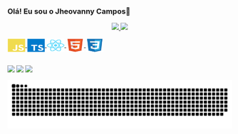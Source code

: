 ### Olá! Eu sou o Jheovanny Campos👋

<div align="center">
  <a href="https://github.com/JheovannyCampos">
  <img height="180em" src="https://github-readme-stats.vercel.app/api?username=jheovannycampos&show_icons=true&theme=dracula&include_all_commits=true&count_private=true"/>
  <img height="180em" src="https://github-readme-stats.vercel.app/api/top-langs/?username=jheovannycampos&layout=compact&langs_count=7&theme=dracula"/>
</div>
  
<div style="display: inline_block"><br>
  <img align="center" alt="Jheo-Js" height="30" width="40" src="https://raw.githubusercontent.com/devicons/devicon/master/icons/javascript/javascript-plain.svg">
  <img align="center" alt="Jheo-Ts" height="30" width="40" src="https://raw.githubusercontent.com/devicons/devicon/master/icons/typescript/typescript-plain.svg">
  <img align="center" alt="Jheo-React" height="30" width="40" src="https://raw.githubusercontent.com/devicons/devicon/master/icons/react/react-original.svg">
  <img align="center" alt="Jheo-HTML" height="30" width="40" src="https://raw.githubusercontent.com/devicons/devicon/master/icons/html5/html5-original.svg">
  <img align="center" alt="Jheo-CSS" height="30" width="40" src="https://raw.githubusercontent.com/devicons/devicon/master/icons/css3/css3-original.svg">

</div>

   ##

<div> 
  <a href="https://www.instagram.com/jheovanny_c/" target="_blank"><img src="https://img.shields.io/badge/-Instagram-%23E4405F?style=for-the-badge&logo=instagram&logoColor=white" target="_blank"></a>
 <a href="https://discord.gg/Jheovanny#3553" target="_blank"><img src="https://img.shields.io/badge/Discord-7289DA?style=for-the-badge&logo=discord&logoColor=white" target="_blank"></a> 
  <a href="https://www.linkedin.com/in/jheovanny-campos/" target="_blank"><img src="https://img.shields.io/badge/-LinkedIn-%230077B5?style=for-the-badge&logo=linkedin&logoColor=white" target="_blank"></a> 
 
  ![Snake animation](https://github.com/jheovannycampos/jheovannycampos/blob/output/github-contribution-grid-snake.svg)
 
</div>
